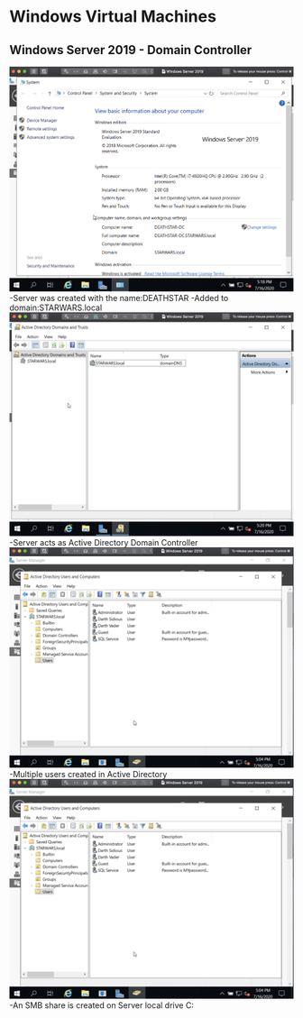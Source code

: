 # Windows Virtual Machines

## Windows Server 2019 - Domain Controller
![Server1](https://github.com/echo1225/Win_VMs/blob/master/ws6.png)
-Server was created with the name:DEATHSTAR
-Added to domain:STARWARS.local
![Server2](https://github.com/echo1225/Win_VMs/blob/master/ws8.png)
-Server acts as Active Directory Domain Controller 
![Server3](https://github.com/echo1225/Win_VMs/blob/master/ws1.png)
-Multiple users created in Active Directory 
![Server4](https://github.com/echo1225/Win_VMs/blob/master/ws1.png)
-An SMB share is created on Server local drive C:
